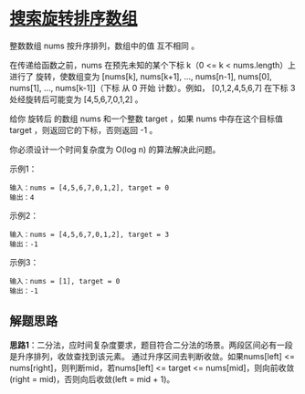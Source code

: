 # [搜索旋转排序数组](https://leetcode.cn/problems/search-in-rotated-sorted-array/)

整数数组 nums 按升序排列，数组中的值 互不相同 。

在传递给函数之前，nums 在预先未知的某个下标 k（0 <= k < nums.length）上进行了 旋转，使数组变为 [nums[k], nums[k+1], ..., nums[n-1], nums[0], nums[1], ..., nums[k-1]]（下标 从 0 开始 计数）。例如， [0,1,2,4,5,6,7] 在下标 3 处经旋转后可能变为 [4,5,6,7,0,1,2] 。

给你 旋转后 的数组 nums 和一个整数 target ，如果 nums 中存在这个目标值 target ，则返回它的下标，否则返回 -1 。

你必须设计一个时间复杂度为 O(log n) 的算法解决此问题。

示例1：
```
输入：nums = [4,5,6,7,0,1,2], target = 0
输出：4
```

示例2：
```
输入：nums = [4,5,6,7,0,1,2], target = 3
输出：-1
```

示例3：
```
输入：nums = [1], target = 0
输出：-1
```

## 解题思路
**思路1**：二分法，应时间复杂度要求，题目符合二分法的场景。两段区间必有一段是升序排列，收敛查找到该元素。
通过升序区间去判断收敛。如果nums[left] <= nums[right]，则判断mid，若nums[left] <= target <= nums[mid]，则向前收敛(right = mid)，否则向后收敛(left = mid + 1)。